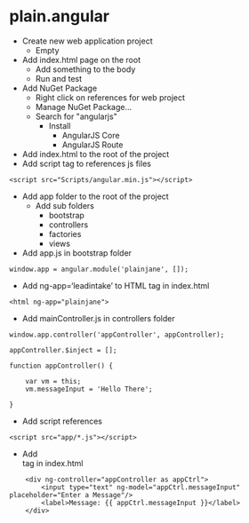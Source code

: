# plain.angular
- Create new web application project
    - Empty
- Add index.html page on the root
    - Add something to the body
    - Run and test
- Add NuGet Package
    - Right click on references for web project
    - Manage NuGet Package...
    - Search for "angularjs"
        - Install
            - AngularJS Core
            - AngularJS Route
- Add index.html to the root of the project
- Add script tag to references js files
```
<script src="Scripts/angular.min.js"></script>
```
- Add app folder to the root of the project
    - Add sub folders
        - bootstrap
        - controllers
        - factories
        - views
- Add app.js in bootstrap folder
```
window.app = angular.module('plainjane', []);
```
- Add ng-app=‘leadintake’ to HTML tag in index.html
```
<html ng-app="plainjane">
```
- Add mainController.js in controllers folder
```
window.app.controller('appController', appController);

appController.$inject = [];

function appController() {

    var vm = this;
    vm.messageInput = 'Hello There';

}
```
- Add script references
```
<script src="app/*.js"></script>
```
- Add <div> tag in index.html
```
    <div ng-controller="appController as appCtrl">
        <input type="text" ng-model="appCtrl.messageInput" placeholder="Enter a Message"/>
        <label>Message: {{ appCtrl.messageInput }}</label>
    </div>
```

